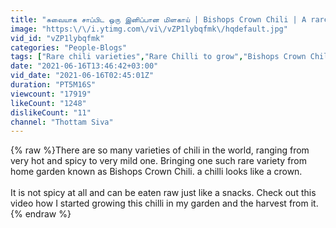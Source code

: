 ```yaml
---
title: "சுவையாக சாப்பிட ஒரு இனிப்பான மிளகாய் | Bishops Crown Chili | A rare variety of chili from my garden"
image: "https:\/\/i.ytimg.com\/vi\/vZP1lybqfmk\/hqdefault.jpg"
vid_id: "vZP1lybqfmk"
categories: "People-Blogs"
tags: ["Rare chili varieties","Rare Chilli to grow","Bishops Crown Chili"]
date: "2021-06-16T13:46:42+03:00"
vid_date: "2021-06-16T02:45:01Z"
duration: "PT5M16S"
viewcount: "17919"
likeCount: "1248"
dislikeCount: "11"
channel: "Thottam Siva"
---
```

{% raw %}There are so many varieties of chili in the world, ranging from very hot and spicy to very mild one. Bringing one such rare variety from home garden known as Bishops Crown Chili. a chilli looks like a crown. <br /><br />It is not spicy at all and can be eaten raw just like a snacks. Check out this video how I started growing this chilli in my garden and the harvest from it.{% endraw %}
